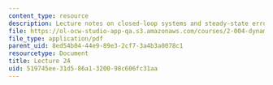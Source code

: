 ```yaml
---
content_type: resource
description: Lecture notes on closed-loop systems and steady-state errors.
file: https://ol-ocw-studio-app-qa.s3.amazonaws.com/courses/2-004-dynamics-and-control-ii-spring-2008/519745ee31d586a1320098c606fc31aa_lecture_24.pdf
file_type: application/pdf
parent_uid: 8ed54b04-44e9-89e3-2cf7-3a4b3a0078c1
resourcetype: Document
title: Lecture 24
uid: 519745ee-31d5-86a1-3200-98c606fc31aa
---
```


